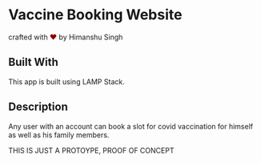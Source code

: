 # Vaccine Booking Website
<p align="left">
crafted with <span style="color: #8b0000;">&hearts;</span> by Himanshu Singh
</p>

## Built With

This app is built using LAMP Stack.

## Description

Any user with an account can book a slot for covid vaccination for himself as well as his family members.

THIS IS JUST A PROTOYPE, PROOF OF CONCEPT
